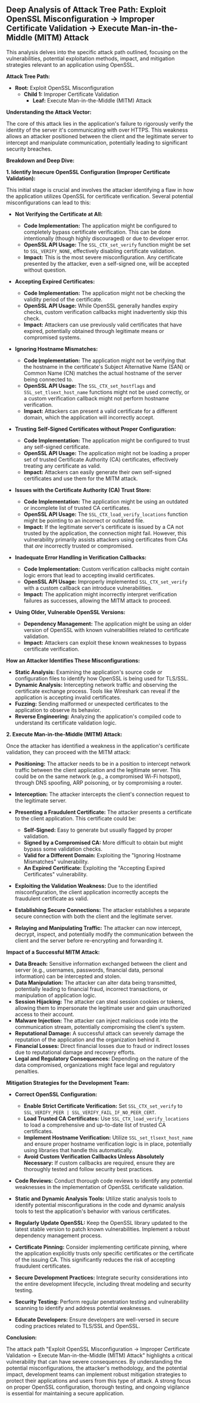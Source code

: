 ## Deep Analysis of Attack Tree Path: Exploit OpenSSL Misconfiguration -> Improper Certificate Validation -> Execute Man-in-the-Middle (MITM) Attack

This analysis delves into the specific attack path outlined, focusing on the vulnerabilities, potential exploitation methods, impact, and mitigation strategies relevant to an application using OpenSSL.

**Attack Tree Path:**

* **Root:** Exploit OpenSSL Misconfiguration
    * **Child 1:** Improper Certificate Validation
        * **Leaf:** Execute Man-in-the-Middle (MITM) Attack

**Understanding the Attack Vector:**

The core of this attack lies in the application's failure to rigorously verify the identity of the server it's communicating with over HTTPS. This weakness allows an attacker positioned between the client and the legitimate server to intercept and manipulate communication, potentially leading to significant security breaches.

**Breakdown and Deep Dive:**

**1. Identify Insecure OpenSSL Configuration (Improper Certificate Validation):**

This initial stage is crucial and involves the attacker identifying a flaw in how the application utilizes OpenSSL for certificate verification. Several potential misconfigurations can lead to this:

* **Not Verifying the Certificate at All:**
    * **Code Implementation:** The application might be configured to completely bypass certificate verification. This can be done intentionally (though highly discouraged) or due to developer error.
    * **OpenSSL API Usage:**  The `SSL_CTX_set_verify` function might be set to `SSL_VERIFY_NONE`, effectively disabling certificate validation.
    * **Impact:** This is the most severe misconfiguration. Any certificate presented by the attacker, even a self-signed one, will be accepted without question.

* **Accepting Expired Certificates:**
    * **Code Implementation:** The application might not be checking the validity period of the certificate.
    * **OpenSSL API Usage:**  While OpenSSL generally handles expiry checks, custom verification callbacks might inadvertently skip this check.
    * **Impact:** Attackers can use previously valid certificates that have expired, potentially obtained through legitimate means or compromised systems.

* **Ignoring Hostname Mismatches:**
    * **Code Implementation:** The application might not be verifying that the hostname in the certificate's Subject Alternative Name (SAN) or Common Name (CN) matches the actual hostname of the server being connected to.
    * **OpenSSL API Usage:**  The `SSL_CTX_set_hostflags` and `SSL_set_tlsext_host_name` functions might not be used correctly, or a custom verification callback might not perform hostname verification.
    * **Impact:** Attackers can present a valid certificate for a different domain, which the application will incorrectly accept.

* **Trusting Self-Signed Certificates without Proper Configuration:**
    * **Code Implementation:** The application might be configured to trust any self-signed certificate.
    * **OpenSSL API Usage:**  The application might not be loading a proper set of trusted Certificate Authority (CA) certificates, effectively treating any certificate as valid.
    * **Impact:** Attackers can easily generate their own self-signed certificates and use them for the MITM attack.

* **Issues with the Certificate Authority (CA) Trust Store:**
    * **Code Implementation:** The application might be using an outdated or incomplete list of trusted CA certificates.
    * **OpenSSL API Usage:**  The `SSL_CTX_load_verify_locations` function might be pointing to an incorrect or outdated file.
    * **Impact:** If the legitimate server's certificate is issued by a CA not trusted by the application, the connection might fail. However, this vulnerability primarily assists attackers using certificates from CAs that *are* incorrectly trusted or compromised.

* **Inadequate Error Handling in Verification Callbacks:**
    * **Code Implementation:** Custom verification callbacks might contain logic errors that lead to accepting invalid certificates.
    * **OpenSSL API Usage:**  Improperly implemented `SSL_CTX_set_verify` with a custom callback can introduce vulnerabilities.
    * **Impact:**  The application might incorrectly interpret verification failures as successes, allowing the MITM attack to proceed.

* **Using Older, Vulnerable OpenSSL Versions:**
    * **Dependency Management:** The application might be using an older version of OpenSSL with known vulnerabilities related to certificate validation.
    * **Impact:**  Attackers can exploit these known weaknesses to bypass certificate verification.

**How an Attacker Identifies These Misconfigurations:**

* **Static Analysis:** Examining the application's source code or configuration files to identify how OpenSSL is being used for TLS/SSL.
* **Dynamic Analysis:** Intercepting network traffic and observing the certificate exchange process. Tools like Wireshark can reveal if the application is accepting invalid certificates.
* **Fuzzing:** Sending malformed or unexpected certificates to the application to observe its behavior.
* **Reverse Engineering:** Analyzing the application's compiled code to understand its certificate validation logic.

**2. Execute Man-in-the-Middle (MITM) Attack:**

Once the attacker has identified a weakness in the application's certificate validation, they can proceed with the MITM attack:

* **Positioning:** The attacker needs to be in a position to intercept network traffic between the client application and the legitimate server. This could be on the same network (e.g., a compromised Wi-Fi hotspot), through DNS spoofing, ARP poisoning, or by compromising a router.

* **Interception:** The attacker intercepts the client's connection request to the legitimate server.

* **Presenting a Fraudulent Certificate:** The attacker presents a certificate to the client application. This certificate could be:
    * **Self-Signed:**  Easy to generate but usually flagged by proper validation.
    * **Signed by a Compromised CA:** More difficult to obtain but might bypass some validation checks.
    * **Valid for a Different Domain:** Exploiting the "Ignoring Hostname Mismatches" vulnerability.
    * **An Expired Certificate:** Exploiting the "Accepting Expired Certificates" vulnerability.

* **Exploiting the Validation Weakness:** Due to the identified misconfiguration, the client application incorrectly accepts the fraudulent certificate as valid.

* **Establishing Secure Connections:** The attacker establishes a separate secure connection with both the client and the legitimate server.

* **Relaying and Manipulating Traffic:** The attacker can now intercept, decrypt, inspect, and potentially modify the communication between the client and the server before re-encrypting and forwarding it.

**Impact of a Successful MITM Attack:**

* **Data Breach:** Sensitive information exchanged between the client and server (e.g., usernames, passwords, financial data, personal information) can be intercepted and stolen.
* **Data Manipulation:** The attacker can alter data being transmitted, potentially leading to financial fraud, incorrect transactions, or manipulation of application logic.
* **Session Hijacking:** The attacker can steal session cookies or tokens, allowing them to impersonate the legitimate user and gain unauthorized access to their account.
* **Malware Injection:** The attacker can inject malicious code into the communication stream, potentially compromising the client's system.
* **Reputational Damage:**  A successful attack can severely damage the reputation of the application and the organization behind it.
* **Financial Losses:**  Direct financial losses due to fraud or indirect losses due to reputational damage and recovery efforts.
* **Legal and Regulatory Consequences:**  Depending on the nature of the data compromised, organizations might face legal and regulatory penalties.

**Mitigation Strategies for the Development Team:**

* **Correct OpenSSL Configuration:**
    * **Enable Strict Certificate Verification:**  Set `SSL_CTX_set_verify` to `SSL_VERIFY_PEER | SSL_VERIFY_FAIL_IF_NO_PEER_CERT`.
    * **Load Trusted CA Certificates:**  Use `SSL_CTX_load_verify_locations` to load a comprehensive and up-to-date list of trusted CA certificates.
    * **Implement Hostname Verification:**  Utilize `SSL_set_tlsext_host_name` and ensure proper hostname verification logic is in place, potentially using libraries that handle this automatically.
    * **Avoid Custom Verification Callbacks Unless Absolutely Necessary:** If custom callbacks are required, ensure they are thoroughly tested and follow security best practices.

* **Code Reviews:** Conduct thorough code reviews to identify any potential weaknesses in the implementation of OpenSSL certificate validation.

* **Static and Dynamic Analysis Tools:** Utilize static analysis tools to identify potential misconfigurations in the code and dynamic analysis tools to test the application's behavior with various certificates.

* **Regularly Update OpenSSL:**  Keep the OpenSSL library updated to the latest stable version to patch known vulnerabilities. Implement a robust dependency management process.

* **Certificate Pinning:** Consider implementing certificate pinning, where the application explicitly trusts only specific certificates or the certificate of the issuing CA. This significantly reduces the risk of accepting fraudulent certificates.

* **Secure Development Practices:** Integrate security considerations into the entire development lifecycle, including threat modeling and security testing.

* **Security Testing:** Perform regular penetration testing and vulnerability scanning to identify and address potential weaknesses.

* **Educate Developers:** Ensure developers are well-versed in secure coding practices related to TLS/SSL and OpenSSL.

**Conclusion:**

The attack path "Exploit OpenSSL Misconfiguration -> Improper Certificate Validation -> Execute Man-in-the-Middle (MITM) Attack" highlights a critical vulnerability that can have severe consequences. By understanding the potential misconfigurations, the attacker's methodology, and the potential impact, development teams can implement robust mitigation strategies to protect their applications and users from this type of attack. A strong focus on proper OpenSSL configuration, thorough testing, and ongoing vigilance is essential for maintaining a secure application.
